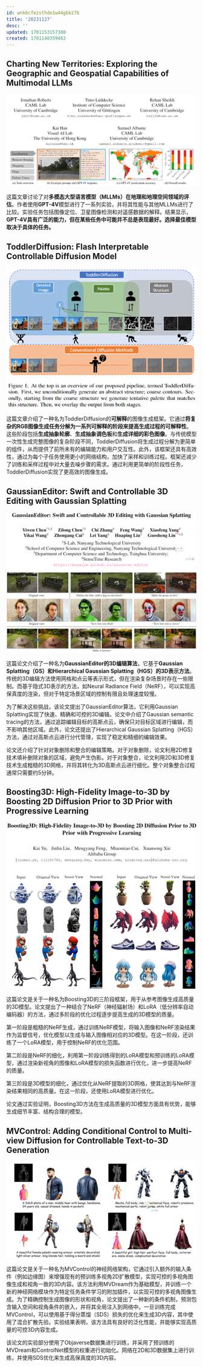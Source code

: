 ```yaml
---
id: wnk6cfezsthde1w44gbk27b
title: '20231127'
desc: ''
updated: 1701153157380
created: 1701140359462
---
```


## Charting New Territories: Exploring the Geographic and Geospatial Capabilities of Multimodal LLMs
![图 0](assets/images/2b061a39d6d90c51792c4e3b296100d3c0cfd98d21cefc4cabae01c5394a31ff.png)  

这篇文章讨论了对**多模态大型语言模型（MLLMs）在地理和地理空间领域的评估**。作者使用**GPT-4V**模型进行了一系列实验，并将其性能与其他MLLMs进行了比较。实验任务包括图像定位、卫星图像检测和对遥感数据的解释。结果显示，**GPT-4V具有广泛的能力，但在某些任务中可能并不总是表现最好。选择最佳模型取决于具体的任务。**


## ToddlerDiffusion: Flash Interpretable Controllable Diffusion Model

![图 1](assets/images/d2d8faf08ac45927c6abfe8926153cce234ae269962a89113e7d144870adf891.png)  

这篇文章介绍了一种名为ToddlerDiffusion的**可解释**的图像生成框架。它通过**将复杂的RGB图像生成任务分解为一系列可解释的阶段来提高生成过程的可解释性**。这些阶段包括**生成抽象轮廓**、**生成抽象调色板**和**生成详细的彩色图像**。与传统模型一次性生成完整图像的复杂阶段不同，ToddlerDiffusion将生成过程分解为更简单的组件，从而提供了前所未有的编辑能力和用户交互性。此外，该框架还具有高效性，通过为每个子任务使用更小的网络结构，加快了采样和训练过程。框架还减少了训练和采样过程中对大量去噪步骤的需求。通过利用更简单的阶段性任务，ToddlerDiffusion实现了更高效的图像生成。


## GaussianEditor: Swift and Controllable 3D Editing with Gaussian Splatting

![图 2](assets/images/b9e06f49ce8061aad8bb1b6850245140a3ab7d7facffd6ec41630e4cbe890bc3.png)  

这篇论文介绍了一种名为**GaussianEditor的3D编辑算法**，它基于**Gaussian Splatting（GS）和Hierarchical Gaussian Splatting（HGS）的3D表示方法**。传统的3D编辑方法使用网格和点云等表示形式，但在渲染复杂场景时存在一些限制。而基于隐式3D表示的方法，如Neural Radiance Field（NeRF），可以实现高保真度的渲染，但对于特定场景区域的控制有限且处理速度较慢。

为了解决这些挑战，该论文提出了GaussianEditor算法，它利用Gaussian Splatting实现了快速、精确和可控的3D编辑。论文中介绍了Gaussian semantic tracing的方法，通过追踪编辑目标的高斯点云，确保只对目标区域进行编辑，而不影响其他区域。此外，论文还提出了Hierarchical Gaussian Splatting（HGS）方法，通过对高斯点云进行分代管理，实现了稳定和精细的编辑效果。

论文还介绍了针对对象删除和整合的编辑策略。对于对象删除，论文利用2D修复技术填补删除对象的区域，避免产生伪影。对于对象整合，论文利用2D和3D修复技术生成粗糙的3D网格，并将其转化为3D高斯点云进行细化。整个对象整合过程通常只需要约5分钟。





## Boosting3D: High-Fidelity Image-to-3D by Boosting 2D Diffusion Prior to 3D Prior with Progressive Learning

![图 3](assets/images/29e30c87c3ed5e448c836ba9bfbe15245422fe55bec12497061755a0c6fada00.png)  

这篇论文是关于一种名为Boosting3D的三阶段框架，用于从参考图像生成高质量的3D模型。论文提出了一种结合了NeRF（神经辐射场）和LoRA（低分辨率自动编码器）的方法，通过多阶段的优化过程逐步提高生成的3D模型的质量。

第一阶段是粗糙的NeRF生成，通过训练NeRF模型，将输入图像和NeRF渲染结果作为监督信号，优化模型以生成与输入图像相对应的3D模型。在这一阶段，还训练了一个LoRA模型，用于控制NeRF的优化范围。

第二阶段是NeRF的细化，利用第一阶段训练得到的LoRA模型和预训练的LoRA模型，通过渲染新视角的图像和LoRA模型的损失函数进行优化，进一步提高NeRF的质量。

第三阶段是3D模型的细化，通过优化从NeRF提取的3D网格，使其达到与NeRF渲染结果相同的高质量。在这一阶段，还使用LoRA模型进行优化。

论文通过实验证明，Boosting3D方法在生成高质量的3D模型方面具有优势，能够生成细节丰富、结构合理的模型。


## MVControl: Adding Conditional Control to Multi-view Diffusion for Controllable Text-to-3D Generation

![图 4](assets/images/8b2ce722bd68d108ef9cac81c5258cf032f8263ef9ad388ca6cb28aff96958aa.png)  


这篇论文是关于一种名为MVControl的神经网络架构，它通过引入额外的输入条件（例如边缘图）来增强现有的预训练多视角2D扩散模型，实现可控的多视角图像生成和视角一致的3D内容。该方法利用MVDream作为基础模型，并训练一个新的神经网络模块作为特定任务条件学习的附加插件，以实现可控的多视角图像生成。为了精确控制生成图像的形状和视角，论文提出了一种新的条件机制，预测包含输入空间和视角条件的嵌入，并将其全局注入到网络中。一旦训练完成MVControl，可以使用基于得分蒸馏（SDS）损失的优化来生成3D内容，其中使用了混合扩散先验。实验结果表明，该方法具有良好的泛化性能，并能够实现高质量的可控3D内容生成。

该论文的实验部分使用了Objaverse数据集进行训练，并采用了预训练的MVDream和ControlNet模型的权重进行初始化。网络在2D和3D数据集上进行训练，并使用SDS优化来生成高保真度的3D内容。